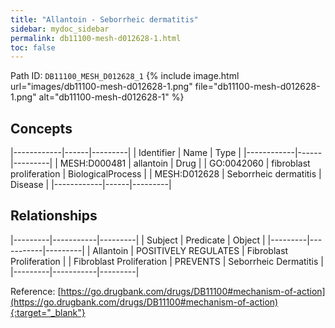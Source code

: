 ```yaml
---
title: "Allantoin - Seborrheic dermatitis"
sidebar: mydoc_sidebar
permalink: db11100-mesh-d012628-1.html
toc: false 
---
```



Path ID: `DB11100_MESH_D012628_1`
{% include image.html url="images/db11100-mesh-d012628-1.png" file="db11100-mesh-d012628-1.png" alt="db11100-mesh-d012628-1" %}

## Concepts

|------------|------|---------|
| Identifier | Name | Type    |
|------------|------|---------|
| MESH:D000481 | allantoin | Drug |
| GO:0042060 | fibroblast proliferation | BiologicalProcess |
| MESH:D012628 | Seborrheic dermatitis | Disease |
|------------|------|---------|

## Relationships

|---------|-----------|---------|
| Subject | Predicate | Object  |
|---------|-----------|---------|
| Allantoin | POSITIVELY REGULATES | Fibroblast Proliferation |
| Fibroblast Proliferation | PREVENTS | Seborrheic Dermatitis |
|---------|-----------|---------|

Reference: [https://go.drugbank.com/drugs/DB11100#mechanism-of-action](https://go.drugbank.com/drugs/DB11100#mechanism-of-action){:target="_blank"}